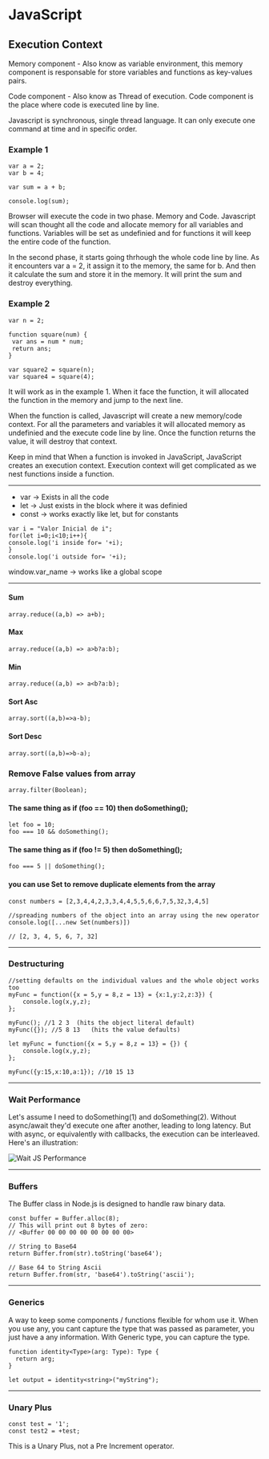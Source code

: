 # JavaScript

## Execution Context

Memory component - Also know as variable environment, this memory component is responsable for store variables and functions as key-values pairs.

Code component - Also know as Thread of execution. Code component is the place where code is executed line by line.

Javascript is synchronous, single thread language. It can only execute one command at time and in specific order.

### Example 1

```
var a = 2;
var b = 4;

var sum = a + b;

console.log(sum);
```

Browser will execute the code in two phase. Memory and Code.
Javascript will scan thought all the code and allocate memory for all variables and functions.
Variables will be set as undefinied and for functions it will keep the entire code of the function.

In the second phase, it starts going thrhough the whole code line by line. As it encounters var a = 2, it assign it to the memory, the same for b. And then it calculate the sum and store it in the memory. It will print the sum and destroy everything.

### Example 2
```
var n = 2;

function square(num) {
 var ans = num * num;
 return ans;
}

var square2 = square(n);
var square4 = square(4);
```
It will work as in the example 1. When it face the function, it will allocated the function in the memory and jump to the next line.

When the function is called, Javascript will create a new memory/code context. For all the parameters and variables it will allocated memory as undefinied and the execute code line by line. Once the function returns the value, it will destroy that context.

Keep in mind that When a function is invoked in JavaScript, JavaScript creates an execution context. Execution context will get complicated as we nest functions inside a function.

---

- var -> Exists in all the code
- let -> Just exists in the block where it was definied
- const -> works exactly like let, but for constants

```
var i = "Valor Inicial de i";
for(let i=0;i<10;i++){
console.log('i inside for= '+i);
}
console.log('i outside for= '+i);
```

window.var_name -> works like a global scope 

---

#### Sum
```array.reduce((a,b) => a+b);```

#### Max
```array.reduce((a,b) => a>b?a:b);```

#### Min
```array.reduce((a,b) => a<b?a:b);```

#### Sort Asc
```array.sort((a,b)=>a-b);```

#### Sort Desc
```array.sort((a,b)=>b-a);```

### Remove False values from array
```array.filter(Boolean);```

#### The same thing as if (foo == 10) then doSomething();
```
let foo = 10;  
foo === 10 && doSomething();
```

#### The same thing as if (foo != 5) then doSomething();
```foo === 5 || doSomething();```

#### you can use Set to remove duplicate elements from the array
```
const numbers = [2,3,4,4,2,3,3,4,4,5,5,6,6,7,5,32,3,4,5]

//spreading numbers of the object into an array using the new operator
console.log([...new Set(numbers)]) 

// [2, 3, 4, 5, 6, 7, 32]
```

---

### Destructuring

```
//setting defaults on the individual values and the whole object works too
myFunc = function({x = 5,y = 8,z = 13} = {x:1,y:2,z:3}) {
    console.log(x,y,z);
};

myFunc(); //1 2 3  (hits the object literal default)
myFunc({}); //5 8 13   (hits the value defaults)
```

```
let myFunc = function({x = 5,y = 8,z = 13} = {}) {
    console.log(x,y,z);
};

myFunc({y:15,x:10,a:1}); //10 15 13
```

---

### Wait Performance

Let's assume I need to doSomething(1) and doSomething(2). Without async/await they'd execute one after another, leading to long latency. But with async, or equivalently with callbacks, the execution can be interleaved. Here's an illustration:

![Wait JS Performance](./images/wait-performance.png)

---

### Buffers
The Buffer class in Node.js is designed to handle raw binary data.

```
const buffer = Buffer.alloc(8);
// This will print out 8 bytes of zero:
// <Buffer 00 00 00 00 00 00 00 00>
```

```
// String to Base64
return Buffer.from(str).toString('base64');
```

```
// Base 64 to String Ascii
return Buffer.from(str, 'base64').toString('ascii');
```

---

### Generics

A way to keep some components / functions flexible for whom use it.
When you use any, you cant capture the type that was passed as parameter, you just have a any information.
With Generic type, you can capture the type.

```
function identity<Type>(arg: Type): Type {
  return arg;
}

let output = identity<string>("myString");
```

---

### Unary Plus

```
const test = '1';
const test2 = +test;

```
This is a Unary Plus, not a Pre Increment operator.

